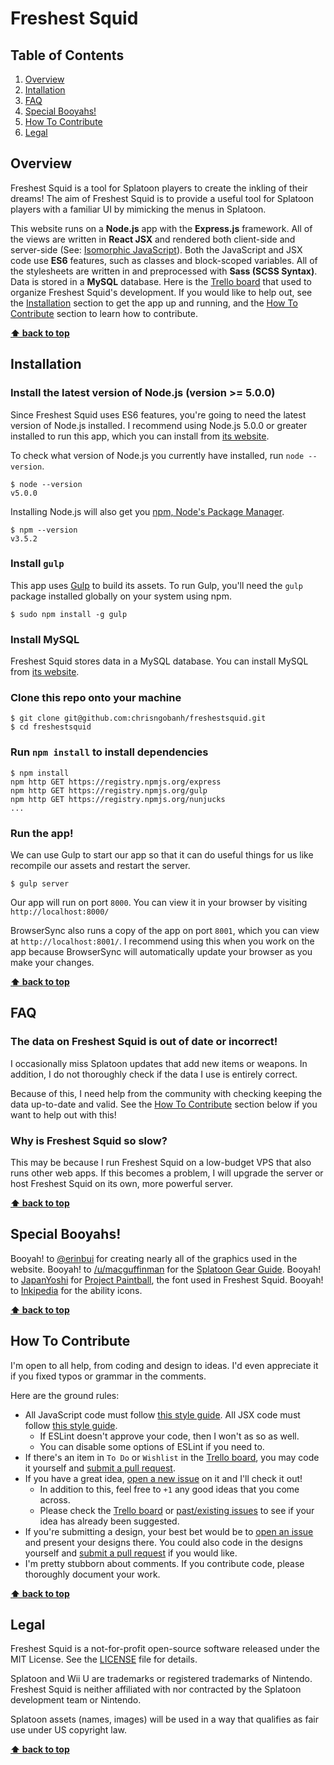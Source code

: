 # Freshest Squid

## Table of Contents

1. [Overview](#overview)
1. [Intallation](#installation)
1. [FAQ](#faq)
1. [Special Booyahs!](#special-booyahs)
1. [How To Contribute](#how-to-contribute)
1. [Legal](#legal)

## Overview

Freshest Squid is a tool for Splatoon players to create the inkling of their dreams!
The aim of Freshest Squid is to provide a useful tool for Splatoon players with a familiar UI by mimicking the menus in Splatoon.

This website runs on a **Node.js** app with the **Express.js** framework. All of the views are written in **React JSX** and rendered both client-side and server-side (See: [Isomorphic JavaScript](https://strongloop.com/strongblog/node-js-react-isomorphic-javascript-why-it-matters/)). Both the JavaScript and JSX code use **ES6** features, such as classes and block-scoped variables. All of the stylesheets are written in and preprocessed with **Sass (SCSS Syntax)**. Data is stored in a **MySQL** database. Here is the [Trello board](https://trello.com/b/IGvXO35z/freshest-squid) that used to organize Freshest Squid's development. If you would like to help out, see the [Installation](#installation) section to get the app up and running, and the [How To Contribute](#how-to-contribute) section to learn how to contribute.

**[⬆ back to top](#table-of-contents)**

## Installation

### Install the latest version of Node.js (version >= 5.0.0)

Since Freshest Squid uses ES6 features, you're going to need the latest version of Node.js installed. I recommend using Node.js 5.0.0 or greater installed to run this app, which you can install from [its website](https://nodejs.org/en/).

To check what version of Node.js you currently have installed, run `node --version`.

```
$ node --version
v5.0.0
```

Installing Node.js will also get you [npm, Node's Package Manager](https://www.npmjs.com/).
```
$ npm --version
v3.5.2
```

### Install `gulp`

This app uses [Gulp](http://gulpjs.com/) to build its assets. To run Gulp, you'll need the `gulp` package installed globally on your system using npm.

```
$ sudo npm install -g gulp

```

### Install MySQL

Freshest Squid stores data in a MySQL database. You can install MySQL from [its website](http://www.mysql.com/).

### Clone this repo onto your machine

```
$ git clone git@github.com:chrisngobanh/freshestsquid.git
$ cd freshestsquid
```

### Run `npm install` to install dependencies

```
$ npm install
npm http GET https://registry.npmjs.org/express
npm http GET https://registry.npmjs.org/gulp
npm http GET https://registry.npmjs.org/nunjucks
...
```

### Run the app!

We can use Gulp to start our app so that it can do useful things for us like recompile our assets and restart the server.

```
$ gulp server
```

Our app will run on port `8000`. You can view it in your browser by visiting `http://localhost:8000/`

BrowserSync also runs a copy of the app on port `8001`, which you can view at `http://localhost:8001/`. I recommend using this when you work on the app because BrowserSync will automatically update your browser as you make your changes.

**[⬆ back to top](#table-of-contents)**

## FAQ

### The data on Freshest Squid is out of date or incorrect!

I occasionally miss Splatoon updates that add new items or weapons. In addition, I do not thoroughly check if the data I use is entirely correct.

Because of this, I need help from the community with checking keeping the data up-to-date and valid. See the [How To Contribute](#how-to-contribute) section below if you want to help out with this!

### Why is Freshest Squid so slow?

This may be because I run Freshest Squid on a low-budget VPS that also runs other web apps. If this becomes a problem, I will upgrade the server or host Freshest Squid on its own, more powerful server.

**[⬆ back to top](#table-of-contents)**

## Special Booyahs!

Booyah! to [@erinbui](https://github.com/erinbui) for creating nearly all of the graphics used in the website.
Booyah! to [/u/macguffinman](https://www.reddit.com/user/macguffinman) for the [Splatoon Gear Guide](https://docs.google.com/spreadsheets/d/1mE97vf8FxdfvR6pt7tFvYXkYGSZGg4AsrTI_2veUlbs/).
Booyah! to [JapanYoshi](http://japanyoshi.tumblr.com/) for [Project Paintball](http://fizzystack.web.fc2.com/paintball.html), the font used in Freshest Squid.
Booyah! to [Inkipedia](http://splatoonwiki.org/wiki) for the ability icons.

**[⬆ back to top](#table-of-contents)**

## How To Contribute

I'm open to all help, from coding and design to ideas. I'd even appreciate it if you fixed typos or grammar in the comments.

Here are the ground rules:

* All JavaScript code must follow [this style guide](https://github.com/airbnb/javascript). All JSX code must follow [this style guide](https://github.com/airbnb/javascript/tree/master/react).
  * If ESLint doesn't approve your code, then I won't as so as well.
  * You can disable some options of ESLint if you need to.
* If there's an item in `To Do` or `Wishlist` in the [Trello board](https://trello.com/b/IGvXO35z/freshest-squid), you may code it yourself and [submit a pull request](https://github.com/chrisngobanh/freshestsquid/compare).
* If you have a great idea, [open a new issue](https://github.com/chrisngobanh/freshestsquid/issues/new) on it and I'll check it out!
  * In addition to this, feel free to `+1` any good ideas that you come across.
  * Please check the [Trello board](https://trello.com/b/IGvXO35z/freshest-squid) or [past/existing issues](https://github.com/chrisngobanh/freshestsquid/issues?utf8=%E2%9C%93&q=is%3Aissue) to see if your idea has already been suggested.
* If you're submitting a design, your best bet would be to [open an issue](https://github.com/chrisngobanh/freshestsquid/issues?utf8=%E2%9C%93&q=is%3Aissue) and present your designs there. You could also code in the designs yourself and [submit a pull request](https://github.com/chrisngobanh/freshestsquid/compare) if you would like.
* I'm pretty stubborn about comments. If you contribute code, please thoroughly document your work.

**[⬆ back to top](#table-of-contents)**

## Legal

Freshest Squid is a not-for-profit open-source software released under the MIT License. See the [LICENSE](https://github.com/chrisngobanh/freshestsquid/blob/master/LICENSE) file for details.

Splatoon and Wii U are trademarks or registered trademarks of Nintendo. Freshest Squid is neither affiliated with nor contracted by the Splatoon development team or Nintendo.

Splatoon assets (names, images) will be used in a way that qualifies as fair use under US copyright law.

**[⬆ back to top](#table-of-contents)**
